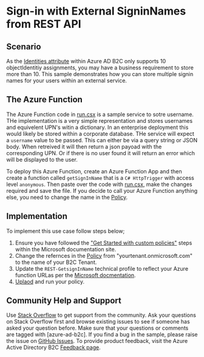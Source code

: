 # Sign-in with External SigninNames from REST API

## Scenario
As the [Identities attribute](https://docs.microsoft.com/en-gb/azure/active-directory-b2c/user-profile-attributes#identities-attribute) within Azure AD B2C only supports 10 objectIdentitiy assignments, you may have a business requirement to store more than 10.
This sample demonstrates how you can store multiple signin names for your users within an external service.

## The Azure Function
The Azure Function code in [run.csx](source-code/run.csx) is a sample service to sotre username. THe implementation is a very simple representation and stores usernames and equivelent UPN's witin a dictionary. In an enterprise deployment this would likely be stored within a corporate database.
THe service will expect a `username` value to be passed. This can either be via a query string or JSON body. When retreived it will then return a json payoad with the corresponding UPN. Or if there is no user found it will return an error which will be displayed to the  user.

To deploy this Azure Function, create an Azure Function App and then create a function called `getSignInName` that is a `C# HttpTrigger` with access level `anonymous`. Then paste over the code with [run.csx](source-code/run.csx), make the changes required and save the file. If you decide to call your Azure Function anything else, you need to change the name in the [Policy](policy/B2C_1A_SignUpOrSignin_ExtermalUsername.xml#L49).


## Implementation
To implement this use case follow steps below;
1. Ensure you have followed the ["Get Started with custom policies"](https://docs.microsoft.com/en-gb/azure/active-directory-b2c/custom-policy-get-started) steps within the Microsoft documentation site. 
1. Change the refernces in the [Policy](policy/B2C_1A_SignUpOrSignin_ExtermalUsername.xml) from "yourtenant.onmicrosoft.com" to the name of your B2C Tenant.
1. Update the `REST-GetsignInName` technical profile to reflect your Azure function URLas per the [Microsoft docmentation](https://docs.microsoft.com/en-gb/azure/active-directory-b2c/custom-policy-rest-api-intro).
1. [Uplaod](https://docs.microsoft.com/en-gb/azure/active-directory-b2c/custom-policy-get-started#upload-the-policies) and run your policy.



## Community Help and Support
Use [Stack Overflow](https://stackoverflow.com/questions/tagged/azure-ad-b2c) to get support from the community. Ask your questions on Stack Overflow first and browse existing issues to see if someone has asked your question before. Make sure that your questions or comments are tagged with [azure-ad-b2c].
If you find a bug in the sample, please raise the issue on [GitHub Issues](https://github.com/azure-ad-b2c/samples/issues).
To provide product feedback, visit the Azure Active Directory B2C [Feedback page](https://feedback.azure.com/forums/169401-azure-active-directory?category_id=160596).